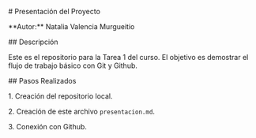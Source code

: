 \# Presentación del Proyecto



\*\*Autor:\*\* Natalia Valencia Murgueitio



\## Descripción

Este es el repositorio para la Tarea 1 del curso. El objetivo es demostrar el flujo de trabajo básico con Git y Github.



\## Pasos Realizados

1\. Creación del repositorio local.

2\. Creación de este archivo `presentacion.md`.

3\. Conexión con Github.

